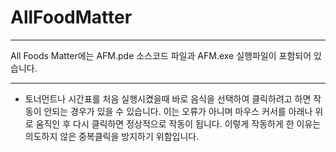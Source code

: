 # AllFoodMatter

***********************************************
All Foods Matter에는 
AFM.pde 소스코드 파일과
AFM.exe 실행파일이 포함되어 있습니다.
***********************************************

+ 토너먼트나 시간표를 처음 실행시켰을때 바로 음식을 선택하여 클릭하려고 하면 
작동이 안되는 경우가 있을 수 있습니다. 이는 오류가 아니며 마우스 커서를 아래나 위로 움직인 후
다시 클릭하면 정상적으로 작동이 됩니다. 이렇게 작동하게 한 이유는 의도하지 않은 중복클릭을 방지하기 위함입니다.
